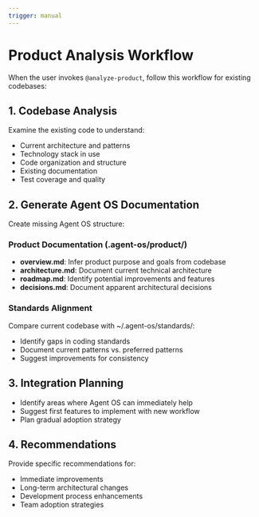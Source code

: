 ```yaml
---
trigger: manual
---
```


# Product Analysis Workflow

When the user invokes `@analyze-product`, follow this workflow for existing codebases:

## 1. Codebase Analysis
Examine the existing code to understand:
- Current architecture and patterns
- Technology stack in use
- Code organization and structure
- Existing documentation
- Test coverage and quality

## 2. Generate Agent OS Documentation
Create missing Agent OS structure:

### Product Documentation (.agent-os/product/)
- **overview.md**: Infer product purpose and goals from codebase
- **architecture.md**: Document current technical architecture
- **roadmap.md**: Identify potential improvements and features
- **decisions.md**: Document apparent architectural decisions

### Standards Alignment
Compare current codebase with ~/.agent-os/standards/:
- Identify gaps in coding standards
- Document current patterns vs. preferred patterns
- Suggest improvements for consistency

## 3. Integration Planning
- Identify areas where Agent OS can immediately help
- Suggest first features to implement with new workflow
- Plan gradual adoption strategy

## 4. Recommendations
Provide specific recommendations for:
- Immediate improvements
- Long-term architectural changes
- Development process enhancements
- Team adoption strategies